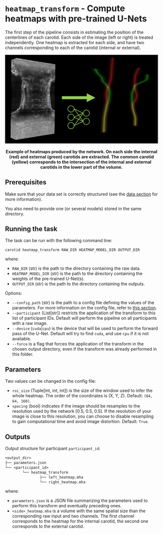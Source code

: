 # `heatmap_transform` - Compute heatmaps with pre-trained U-Nets

The first step of the pipeline consists in estimating the position of the centerlines of each carotid.
Each side of the image (left or right) is treated independently. One heatmap is extracted for each side,
and have two channels corresponding to each of the carotid (internal or external).

![Illustration of heatmap_transform](../images/heatmap_transform.png)
<p style="text-align: center;"><b>Example of heatmaps produced by the network. On each side the internal 
(red) and external (green) carotids are extracted. The common carotid (yellow) corresponds to the intersection
of the internal and external carotids in the lower part of the volume.</b></p>

## Prerequisites

Make sure that your data set is correctly structured (see the [data section](../Data.md) for more information).

You also need to provide one (or several models) stored in the same directory.

## Running the task

The task can be run with the following command line:
```
carotid heatmap_transform RAW_DIR HEATMAP_MODEL_DIR OUTPUT_DIR
```
where:

- `RAW_DIR` (str) is the path to the directory containing the raw data.
- `HEATMAP_MODEL_DIR` (str) is the path to the directory containing the weights of the pre-trained U-Net(s).
- `OUTPUT_DIR` (str) is the path to the directory containing the outputs.

Options:

- `--config_path` (str) is the path to a config file defining the values of the parameters.
For more information on the config file, refer to [this section](../Configuration.md).
- `--participant` (List[str]) restricts the application of the transform to this list of participant IDs. 
Default will perform the pipeline on all participants with a raw image.
- `--device` (`cuda`|`cpu`) is the device that will be used to perform the forward pass of the U-Net.
Default will try to find `cuda`, and use `cpu` if it is not available.
- `--force` is a flag that forces the application of the transform in the chosen output directory,
even if the transform was already performed in this folder.

## Parameters

Two values can be changed in the config file:

- `roi_size` (Tuple[int, int, int]) is the size of the window used to infer the whole heatmap. The order of the coordinates is (X, Y, Z). 
Default: `(64, 64, 160)`. 
- `spacing` (bool) indicates if the image should be resamples to the resolution used by the network [0.5, 0.5, 0.5]. If the resolution of your image
is close to this resolution, you can choose to disable resampling to gain computational time and avoid image distortion. Default: `True`.


## Outputs

Output structure for participant `participant_id`:
```console
<output_dir>
├── parameters.json
└── <participant_id>
        └── heatmap_transform
                ├── left_heatmap.mha
                └── right_heatmap.mha
```

where:

- `parameters.json` is a JSON file summarizing the parameters used to perform this transform and eventually preceding ones.
- `<side>_heatmap.mha` is a volume with the same spatial size than the corresponding raw input and two channels.
The first channel corresponds to the heatmap for the internal carotid, the second one corresponds to the external carotid.